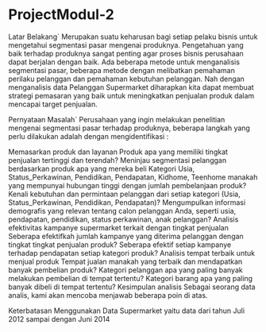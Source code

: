 # ProjectModul-2
Latar Belakang`
Merupakan suatu keharusan bagi setiap pelaku bisnis untuk mengetahui segmentasi pasar mengenai produknya. Pengetahuan yang baik terhadap produknya sangat penting agar proses bisnis perusahaan dapat berjalan dengan baik. Ada beberapa metode untuk menganalisis segmentasi pasar, beberapa metode dengan melibatkan pemahaman perilaku pelanggan dan pemahaman kebutuhan pelanggan. Nah dengan menganalisis data Pelanggan Supermarket diharapkan kita dapat membuat strategi pemasaran yang baik untuk meningkatkan penjualan produk dalam mencapai target penjualan.

Pernyataan Masalah`
Perusahaan yang ingin melakukan penelitian mengenai segmentasi pasar terhadap produknya, beberapa langkah yang perlu dilakukan adalah dengan mengidentifikasi :

Memasarkan produk dan layanan
Produk apa yang memiliki tingkat penjualan tertinggi dan terendah?
Meninjau segmentasi pelanggan berdasarkan produk apa yang mereka beli
Kategori Usia, Status_Perkawinan, Pendidikan, Pendapatan, Kidhome, Teenhome manakah yang mempunyai hubungan tinggi dengan jumlah pembelanjaan produk?
Kenali kebutuhan dan permintaan pelanggan dari setiap kategori (Usia, Status_Perkawinan, Pendidikan, Pendapatan)?
Mengumpulkan informasi demografis yang relevan tentang calon pelanggan Anda, seperti usia, pendapatan, pendidikan, status perkawinan, anak pelanggan?
Analisis efektivitas kampanye supermarket terkait dengan tingkat penjualan
Seberapa efektifkah jumlah kampanye yang diterima pelanggan dengan tingkat tingkat penjualan produk?
Seberapa efektif setiap kampanye terhadap pendapatan setiap kategori produk?
Analisis tempat terbaik untuk menjual produk
Tempat jualan manakah yang terbaik dan mendapatkan banyak pembelian produk?
Kategori pelanggan apa yang paling banyak melakukan pembelian di tempat tertentu?
Kategori barang apa yang paling banyak dibeli di tempat tertentu?
Kesimpulan analisis
Sebagai seorang data analis, kami akan mencoba menjawab beberapa poin di atas.

Keterbatasan
Menggunakan Data Supermarket yaitu data dari tahun Juli 2012 sampai dengan Juni 2014
